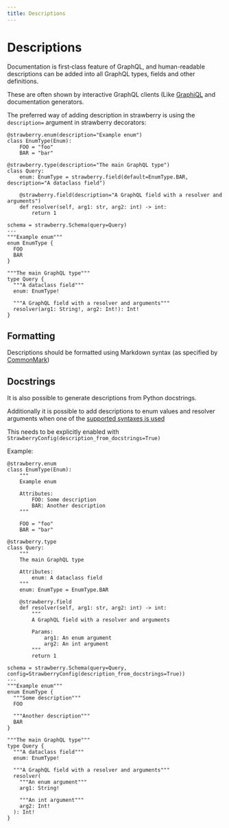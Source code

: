 ```yaml
---
title: Descriptions
---
```


# Descriptions

Documentation is first‐class feature of GraphQL, and human-readable
descriptions can be added into all GraphQL types, fields and
other definitions.

These are often shown by interactive GraphQL clients (Like
[GraphiQL](https://github.com/graphql/graphiql) and documentation generators.

The preferred way of adding description in strawberry is using the
`description=` argument in strawberry decorators:

```python+schema
@strawberry.enum(description="Example enum")
class EnumType(Enum):
    FOO = "foo"
    BAR = "bar"

@strawberry.type(description="The main GraphQL type")
class Query:
    enum: EnumType = strawberry.field(default=EnumType.BAR, description="A dataclass field")

    @strawberry.field(description="A GraphQL field with a resolver and arguments")
    def resolver(self, arg1: str, arg2: int) -> int:
        return 1

schema = strawberry.Schema(query=Query)
---
"""Example enum"""
enum EnumType {
  FOO
  BAR
}

"""The main GraphQL type"""
type Query {
  """A dataclass field"""
  enum: EnumType!

  """A GraphQL field with a resolver and arguments"""
  resolver(arg1: String!, arg2: Int!): Int!
}
```

## Formatting

Descriptions should be formatted using Markdown syntax (as specified by
[CommonMark](http://commonmark.org/))

## Docstrings

It is also possible to generate descriptions from Python docstrings.

Additionally it is possible to add descriptions to enum values and resolver arguments when
one of the [supported syntaxes is used](https://pypi.org/project/docstring-parser/)

<Note>

This needs to be explicitly enabled with `StrawberryConfig(description_from_docstrings=True)`

</Note>

Example:

```python+schema
@strawberry.enum
class EnumType(Enum):
    """
    Example enum

    Attributes:
        FOO: Some description
        BAR: Another description
    """

    FOO = "foo"
    BAR = "bar"

@strawberry.type
class Query:
    """
    The main GraphQL type

    Attributes:
        enum: A dataclass field
    """
    enum: EnumType = EnumType.BAR

    @strawberry.field
    def resolver(self, arg1: str, arg2: int) -> int:
        """
        A GraphQL field with a resolver and arguments

        Params:
            arg1: An enum argument
            arg2: An int argument
        """
        return 1

schema = strawberry.Schema(query=Query, config=StrawberryConfig(description_from_docstrings=True))
---
"""Example enum"""
enum EnumType {
  """Some description"""
  FOO

  """Another description"""
  BAR
}

"""The main GraphQL type"""
type Query {
  """A dataclass field"""
  enum: EnumType!

  """A GraphQL field with a resolver and arguments"""
  resolver(
    """An enum argument"""
    arg1: String!

    """An int argument"""
    arg2: Int!
  ): Int!
}
```

